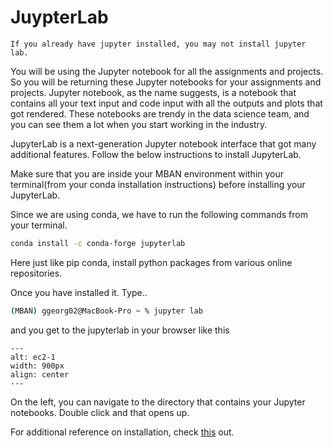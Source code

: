 # JuypterLab

```{note}
If you already have jupyter installed, you may not install jupyter lab.
```

You will be using the Jupyter notebook for all the assignments and projects. So you will be returning these Jupyter notebooks for your assignments and projects. Jupyter notebook, as the name suggests, is a notebook that contains all your text input and code input with all the outputs and plots that got rendered. These notebooks are trendy in the data science team, and you can see them a lot when you start working in the industry.

JupyterLab is a next-generation Jupyter notebook interface that got many additional features. 
Follow the below instructions to install JupyterLab.

Make sure that you are inside your MBAN environment within your terminal(from your conda installation instructions) before installing your JupyterLab. 

Since we are using conda, we have to run the following commands from your terminal.

```bash
conda install -c conda-forge jupyterlab
```

Here just like pip conda, install python packages from various online repositories.

Once you have installed it. Type..

```bash
(MBAN) ggeorg02@MacBook-Pro ~ % jupyter lab   
```
and you get to the jupyterlab in your browser like this

```{figure} img/awsjupi.png
---
alt: ec2-1
width: 900px
align: center
---
```

On the left, you can navigate to the directory that contains your Jupyter notebooks. Double click and that opens up.

For additional reference on installation, check [this](https://jupyterlab.readthedocs.io/en/stable/getting_started/installation.html) out.